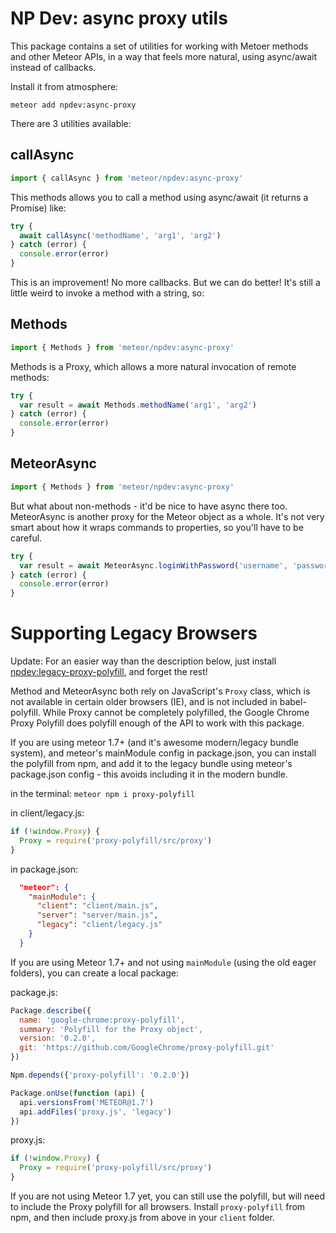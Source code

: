 NP Dev: async proxy utils
=========================

This package contains a set of utilities for working with Metoer methods and other Meteor APIs, in a way that feels more natural, using async/await instead of callbacks.

Install it from atmosphere:

`meteor add npdev:async-proxy`

There are 3 utilities available:

callAsync
---------

```js
import { callAsync } from 'meteor/npdev:async-proxy'
```

This methods allows you to call a method using async/await (it returns a Promise) like:

```javascript
try {
  await callAsync('methodName', 'arg1', 'arg2')
} catch (error) {
  console.error(error)
}
```

This is an improvement! No more callbacks. But we can do better! It's still a little weird to invoke a method with a string, so:

Methods
-------

```js
import { Methods } from 'meteor/npdev:async-proxy'
```

Methods is a Proxy, which allows a more natural invocation of remote methods:

```javascript
try {
  var result = await Methods.methodName('arg1', 'arg2')
} catch (error) {
  console.error(error)
}
```

MeteorAsync
-----------

```js
import { Methods } from 'meteor/npdev:async-proxy'
```

But what about non-methods - it'd be nice to have async there too. MeteorAsync is another proxy for the Meteor object as a whole. It's not very smart about how it wraps commands to properties, so you'll have to be careful.

```javascript
try {
  var result = await MeteorAsync.loginWithPassword('username', 'password')
} catch (error) {
  console.error(error)
}
```

Supporting Legacy Browsers
==========================

Update: For an easier way than the description below, just install [npdev:legacy-proxy-polyfill](https://github.com/CaptainN/npdev-legacy-proxy-polyfill), and forget the rest!

Method and MeteorAsync both rely on JavaScript's `Proxy` class, which is not available in certain older browsers (IE), and is not included in babel-polyfill. While Proxy cannot be completely polyfilled, the Google Chrome Proxy Polyfill does polyfill enough of the API to work with this package.

If you are using meteor 1.7+ (and it's awesome modern/legacy bundle system), and meteor's mainModule config in package.json, you can install the polyfill from npm, and add it to the legacy bundle using meteor's package.json config - this avoids including it in the modern bundle.

in the terminal:
`meteor npm i proxy-polyfill`

in client/legacy.js:

```javascript
if (!window.Proxy) {
  Proxy = require('proxy-polyfill/src/proxy')
}
```

in package.json:

```json
  "meteor": {
    "mainModule": {
      "client": "client/main.js",
      "server": "server/main.js",
      "legacy": "client/legacy.js"
    }
  }
```

If you are using Meteor 1.7+ and not using `mainModule` (using the old eager folders), you can create a local package:

package.js:

```javascript
Package.describe({
  name: 'google-chrome:proxy-polyfill',
  summary: 'Polyfill for the Proxy object',
  version: '0.2.0',
  git: 'https://github.com/GoogleChrome/proxy-polyfill.git'
})

Npm.depends({'proxy-polyfill': '0.2.0'})

Package.onUse(function (api) {
  api.versionsFrom('METEOR@1.7')
  api.addFiles('proxy.js', 'legacy')
})
```

proxy.js:

```javascript
if (!window.Proxy) {
  Proxy = require('proxy-polyfill/src/proxy')
}
```

If you are not using Meteor 1.7 yet, you can still use the polyfill, but will need to include the Proxy polyfill for all browsers. Install `proxy-polyfill` from npm, and then include proxy.js from above in your `client` folder.
